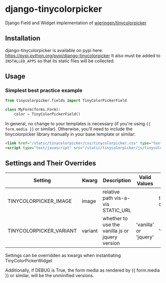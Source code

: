 # django-tinycolorpicker
Django Field and Widget implementation of [wieringen/tinycolorpicker](https://github.com/wieringen/tinycolorpicker)

## Installation
django-tinycolorpicker is available on pypi here: https://pypi.python.org/pypi/django-tinycolorpicker
It also must be added to `INSTALLED_APPS` so that its static files will be collected.

## Usage

### Simplest best practice example

```python
from tinycolorpicker.fields import TinyColorPickerField

class MyForm(forms.Form):
    color = TinyColorPickerField()
```

In general, no change to your templates is necessary (if you're using `{{ form.media }}` or similar). Otherwise, you'll need to include the tinycolorpicker library manually in your base template or similar:

```html
<link href="/static/tinycolorpicker/css/tinycolorpicker.css" type="text/css" media="all" rel="stylesheet" />
<script type="text/javascript" src="/static/tinycolorpicker/js/tinycolorpicker.js"></script>
```



## Settings and Their Overrides

| Setting                 | Kwarg           | Description                        | Valid Values | Default Value |
| ------------------------|-----------------|------------------------------------|--------------|---------------|
| TINYCOLORPICKER_IMAGE   | image           | relative path vis-a-vis STATIC_URL |              | tinycolorpicker/img/text-color.png |
| TINYCOLORPICKER_VARIANT | variant         | whether to use the vanilla js or jquery version | 'vanilla' or 'jquery' | 'vanilla' |


Settings can be overridden as kwargs when instantiating TinyColorPickerWidget

Additionally, if DEBUG is True, the form media as rendered by {{ form.media }} or similar, will be the unminified versions.
